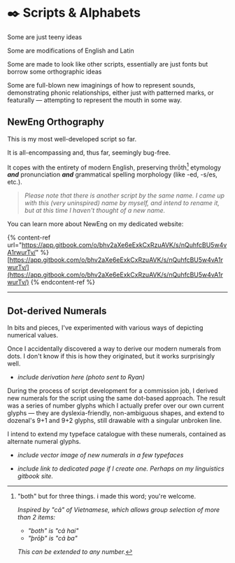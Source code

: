 # ✒️ Scripts & Alphabets

Some are just teeny ideas

Some are modifications of English and Latin

Some are made to look like other scripts, essentially are just fonts but borrow some orthographic ideas

Some are full-blown new imaginings of how to represent sounds, demonstrating phonic relationships, either just with patterned marks, or featurally — attempting to represent the mouth in some way.



## NewEng Orthography

This is my most well-developed script so far.

It is all-encompassing and, thus far, seemingly bug-free.

It copes with the entirety of modern English, preserving thrōth[^1] etymology _**and**_ pronunciation _**and**_ grammatical spelling morphology (like -ed, -s/es, etc.).&#x20;

> _Please note that there is another script by the same name. I came up with this (very uninspired) name by myself, and intend to rename it, but at this time I haven't thought of a new name._

You can learn more about NewEng on my dedicated website:

{% content-ref url="https://app.gitbook.com/o/bhv2aXe6eExkCxRzuAVK/s/nQuhfcBU5w4vA1rwurTv/" %}
[https://app.gitbook.com/o/bhv2aXe6eExkCxRzuAVK/s/nQuhfcBU5w4vA1rwurTv/](https://app.gitbook.com/o/bhv2aXe6eExkCxRzuAVK/s/nQuhfcBU5w4vA1rwurTv/)
{% endcontent-ref %}

***

## Dot-derived Numerals

In bits and pieces, I've experimented with various ways of depicting numerical values.

Once I accidentally discovered a way to derive our modern numerals from dots. I don't know if this is how they originated, but it works surprisingly well.

* _include derivation here (photo sent to Ryan)_

During the process of script development for a commission job, I derived new numerals for the script using the same dot-based approach. The result was a series of number glyphs which I actually prefer over our own current glyphs — they are dyslexia-friendly, non-ambiguous shapes, and extend to dozenal's 9+1 and 9+2 glyphs, still drawable with a singular unbroken line.

I intend to extend my typeface catalogue with these numerals, contained as alternate numeral glyphs.

* _include vector image of new numerals in a few typefaces_



* _include link to dedicated page if I create one. Perhaps on my linguistics gitbook site._



[^1]: "both" but for three things. i made this word; you're welcome.



    _Inspired by "cả" of Vietnamese, which allows group selection of more than 2 items:_&#x20;

    * _"both" is "cả hai"_&#x20;
    * _"þrōþ" is "cả ba"_

    _This can be extended to any number._
